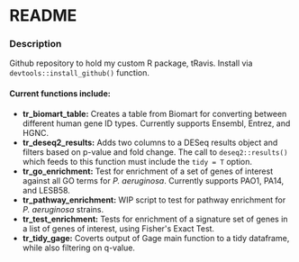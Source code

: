 # README

### Description
Github repository to hold my custom R package, tRavis.
Install via `devtools::install_github()` function.

#### Current functions include:
- **tr_biomart_table:** Creates a table from Biomart for converting between different human gene ID types. Currently supports Ensembl, Entrez, and HGNC.
- **tr_deseq2_results:** Adds two columns to a DESeq results object and filters based on p-value and fold change. The call to `deseq2::results()` which feeds to this function must include the `tidy = T` option.
- **tr_go_enrichment:** Test for enrichment of a set of genes of interest against all GO terms for *P. aeruginosa*. Currently supports PAO1, PA14, and LESB58.
- **tr_pathway_enrichment:** WIP script to test for pathway enrichment for *P. aeruginosa* strains.
- **tr_test_enrichment:** Tests for enrichment of a signature set of genes in a list of genes of interest, using Fisher's Exact Test.
- **tr_tidy_gage:** Coverts output of Gage main function to a tidy dataframe, while also filtering on q-value.
